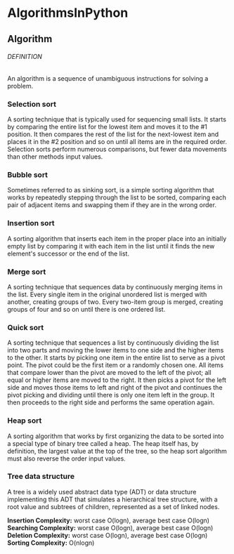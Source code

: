 # AlgorithmsInPython
## Algorithm
###### DEFINITION 
An algorithm is a sequence of unambiguous instructions for solving a problem.

### Selection sort
A sorting technique that is typically used for sequencing small lists. It starts by comparing the entire list for the lowest item and moves it to the #1 position. It then compares the rest of the list for the next-lowest item and places it in the #2 position and so on until all items are in the required order. Selection sorts perform numerous comparisons, but fewer data movements than other methods input values.

### Bubble sort
Sometimes referred to as sinking sort, is a simple sorting algorithm that works by repeatedly stepping through the list to be sorted, comparing each pair of adjacent items and swapping them if they are in the wrong order.

### Insertion sort
A sorting algorithm that inserts each item in the proper place into an initially empty list by comparing it with each item in the list until it finds the new element's successor or the end of the list. 

### Merge sort
A sorting technique that sequences data by continuously merging items in the list. Every single item in the original unordered list is merged with another, creating groups of two. Every two-item group is merged, creating groups of four and so on until there is one ordered list.


### Quick sort
A sorting technique that sequences a list by continuously dividing the list into two parts and moving the lower items to one side and the higher items to the other. It starts by picking one item in the entire list to serve as a pivot point. The pivot could be the first item or a randomly chosen one. All items that compare lower than the pivot are moved to the left of the pivot; all equal or higher items are moved to the right. It then picks a pivot for the left side and moves those items to left and right of the pivot and continues the pivot picking and dividing until there is only one item left in the group. It then proceeds to the right side and performs the same operation again. 



### Heap sort
A sorting algorithm that works by first organizing the data to be sorted into a special type of binary tree called a heap. The heap itself has, by definition, the largest value at the top of the tree, so the heap sort algorithm must also reverse the order input values.

### Tree data structure 
 A tree is a widely used abstract data type (ADT) or data structure implementing this ADT that simulates a hierarchical tree structure, with a root value and subtrees of children, represented as a set of linked nodes.

**Insertion Complexity:**	worst case O(logn), average best case O(logn)<br/>
**Searching Complexity:**	worst case O(logn), average best case O(logn)<br/>
**Deletion Complexity:**	worst case O(logn), average best case O(logn)<br/>
**Sorting Complexity:**  O(nlogn)
